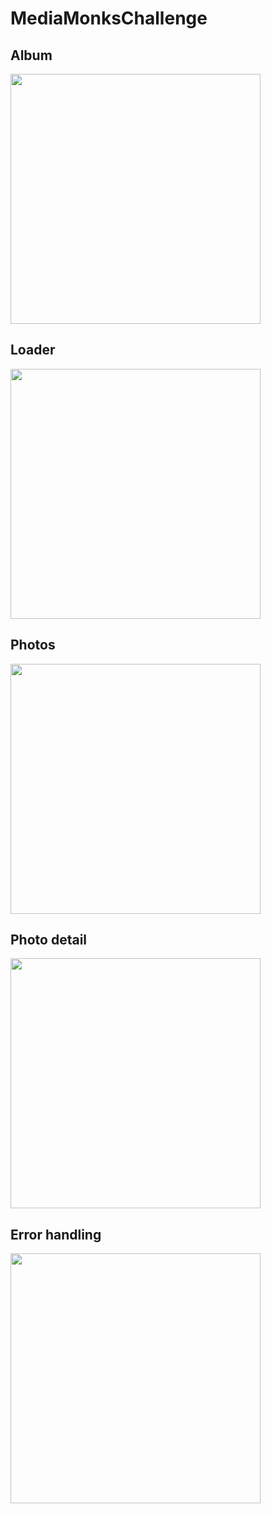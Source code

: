 # MediaMonksChallenge

## Album
<img src="assets/SCREENSHOTS/1.png" width="400" />

## Loader
<img src="assets/SCREENSHOTS/2.png" width="400" />

## Photos
<img src="assets/SCREENSHOTS/3.png" width="400" />

## Photo detail
<img src="assets/SCREENSHOTS/4.png" width="400" />

## Error handling
<img src="assets/SCREENSHOTS/5.png" width="400" />